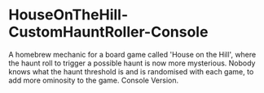 # HouseOnTheHill-CustomHauntRoller-Console
 A homebrew mechanic for a board game called 'House on the Hill', where the haunt roll to trigger a possible haunt is now more mysterious. Nobody knows what the haunt threshold is and is randomised with each game, to add more ominosity to the game. Console Version.
